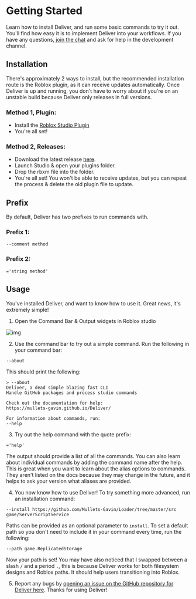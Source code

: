# Getting Started

Learn how to install Deliver, and run some basic commands to try it out. You'll find how easy it is to implement Deliver into your workflows. If you have any questions, [join the chat](https://discord.gg/WcFrKRPYtS) and ask for help in the development channel.

## Installation

There's approximately 2 ways to install, but the recommended installation route is the Roblox plugin, as it can receive updates automatically. Once Deliver is up and running, you don't have to worry about if you're on an unstable build because Deliver only releases in full versions.

### Method 1, Plugin:

* Install the [Roblox Studio Plugin](https://www.roblox.com/library/6127040793/Deliver)
* You're all set!

### Method 2, Releases:

* Download the latest release [here](https://github.com/Mullets-Gavin/Deliver/releases).
* Launch Studio & open your plugins folder.
* Drop the rbxm file into the folder.
* You're all set! You won't be able to receive updates, but you can repeat the process & delete the old plugin file to update.

## Prefix

By default, Deliver has two prefixes to run commands with.

### Prefix 1:
```
--comment method
```

### Prefix 2:
```
='string method'
```

## Usage

You've installed Deliver, and want to know how to use it. Great news, it's extremely simple!

1. Open the Command Bar & Output widgets in Roblox studio

![img](https://raw.githubusercontent.com/Mullets-Gavin/Deliver/master/docs/assets/images/Toolbar.png)

2. Use the command bar to try out a simple command. Run the following in your command bar:

```
--about
```

This should print the following:

```
> --about
Deliver, a dead simple blazing fast CLI
Handle GitHub packages and process studio commands

Check out the documentation for help:
https://mullets-gavin.github.io/Deliver/

For information about commands, run:
--help
```

3. Try out the help command with the quote prefix:

```
='help'
```

The output should provide a list of all the commands. You can also learn about individual commands by adding the command name after the help. This is great when you want to learn about the alias options to commands. They aren't listed on the docs because they may change in the future, and it helps to ask your version what aliases are provided.

4. You now know how to use Deliver! To try something more advanced, run an installation command:

```
--install https://github.com/Mullets-Gavin/Loader/tree/master/src game/ServerScriptService
```

Paths can be provided as an optional parameter to `install`. To set a default path so you don't need to include it in your command every time, run the following:

```
--path game.ReplicatedStorage
```

Now your path is set! You may have also noticed that I swapped between a slash `/` and a period `.`, this is because Deliver works for both filesystem designs and Roblox paths. It should help users transitioning into Roblox.

5. Report any bugs by [opening an issue on the GitHub repository for Deliver here](https://github.com/Mullets-Gavin/Deliver/issues). Thanks for using Deliver!